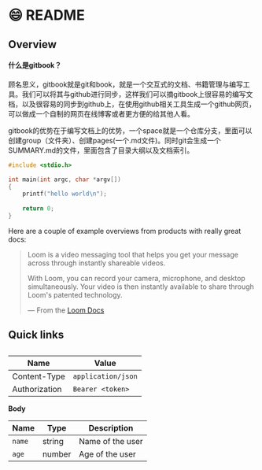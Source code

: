 # 😄 README

## Overview

#### 什么是gitbook？

顾名思义，gitbook就是git和book，就是一个交互式的文档、书籍管理与编写工具。我们可以将其与github进行同步，这样我们可以摘gitbook上很容易的编写文档，以及很容易的同步到github上，在使用github相关工具生成一个github网页，可以做成一个自制的网页在线博客或者更方便的给其他人看。

gitbook的优势在于编写文档上的优势，一个space就是一个仓库分支，里面可以创建group（文件夹）、创建pages(一个.md文件)。同时git会生成一个SUMMARY.md的文件，里面包含了目录大纲以及文档索引。

```c
#include <stdio.h>

int main(int argc, char *argv[])
{
    printf("hello world\n");
    
    return 0;
}

```

Here are a couple of example overviews from products with really great docs:

> Loom is a video messaging tool that helps you get your message across through instantly shareable videos.
>
> With Loom, you can record your camera, microphone, and desktop simultaneously. Your video is then instantly available to share through Loom's patented technology.
>
> — From the [Loom Docs](https://support.loom.com/hc/en-us/articles/360002158057-What-is-Loom-)



## Quick links

##

| Name          | Value              |
| ------------- | ------------------ |
| Content-Type  | `application/json` |
| Authorization | `Bearer <token>`   |

**Body**

| Name   | Type   | Description      |
| ------ | ------ | ---------------- |
| `name` | string | Name of the user |
| `age`  | number | Age of the user  |



